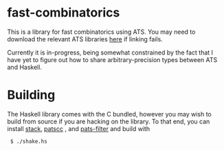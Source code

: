 # fast-combinatorics

This is a library for fast combinatorics using ATS. You may need to download the 
relevant ATS libraries
[here](http://www.ats-lang.org/Downloads.html#Install_of_ATS2_include) if
linking fails.

Currently it is in-progress, being somewhat constrained by the fact that I have
yet to figure out how to share arbitrary-precision types between ATS and Haskell.

# Building

The Haskell library comes with the C bundled, however you may wish to build from
source if you are hacking on the library. To that end, you can install
[stack](http://haskellstack.org/), [patscc](http://www.ats-lang.org/Downloads.html) , and
[pats-filter](https://github.com/Hibou57/PostiATS-Utilities) and build with

```bash
 $ ./shake.hs
```
